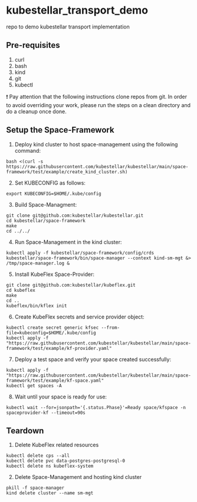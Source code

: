 # kubestellar_transport_demo
repo to demo kubestellar transport implementation 

## Pre-requisites
1. curl
1. bash
1. kind
1. git
1. kubectl

❗ Pay attention that the following instructions clone repos from git. In order to avoid overriding your work, please run the steps on a clean directory and do a cleanup once done.

## Setup the Space-Framework
1. Deploy kind cluster to host space-management using the following command:
```
bash <(curl -s https://raw.githubusercontent.com/kubestellar/kubestellar/main/space-framework/test/example/create_kind_cluster.sh)
```

2. Set KUBECONFIG as follows:
```
export KUBECONFIG=$HOME/.kube/config 
```

3. Build Space-Managment:
```
git clone git@github.com:kubestellar/kubestellar.git
cd kubestellar/space-framework
make 
cd ../../
```

4. Run Space-Management in the kind cluster:
```
kubectl apply -f kubestellar/space-framework/config/crds
kubestellar/space-framework/bin/space-manager --context kind-sm-mgt &> /tmp/space-manager.log &
```

5. Install KubeFlex Space-Provider:
```
git clone git@github.com:kubestellar/kubeflex.git
cd kubeflex
make
cd ..
kubeflex/bin/kflex init
```

6. Create KubeFlex secrets and service provider object:
```
kubectl create secret generic kfsec --from-file=kubeconfig=$HOME/.kube/config
kubectl apply -f "https://raw.githubusercontent.com/kubestellar/kubestellar/main/space-framework/test/example/kf-provider.yaml"
```

7. Deploy a test space and verify your space created successfully:
```
kubectl apply -f "https://raw.githubusercontent.com/kubestellar/kubestellar/main/space-framework/test/example/kf-space.yaml"
kubectl get spaces -A
```

8. Wait until your space is ready for use:
```
kubectl wait --for=jsonpath='{.status.Phase}'=Ready space/kfspace -n spaceprovider-kf --timeout=90s
```

## Teardown
1. Delete KubeFlex related resources
```
kubectl delete cps --all
kubectl delete pvc data-postgres-postgresql-0
kubectl delete ns kubeflex-system
```

2. Delete Space-Management and hosting kind cluster
```
pkill -f space-manager
kind delete cluster --name sm-mgt
```
